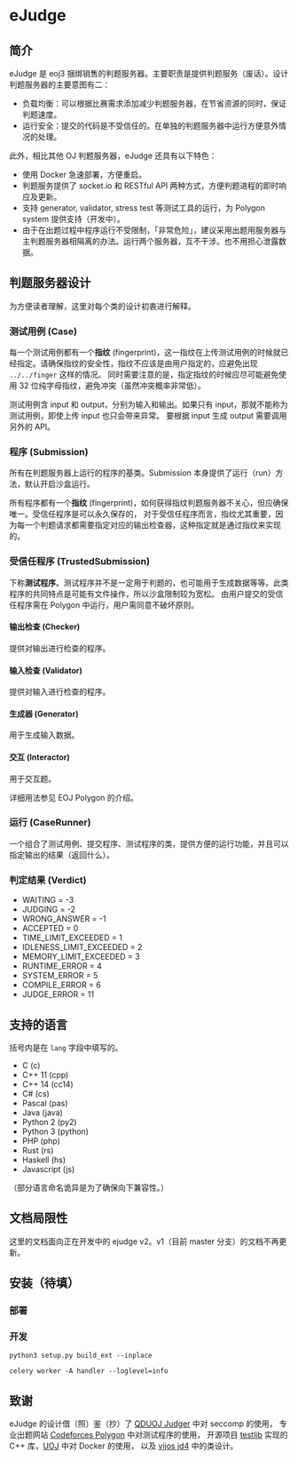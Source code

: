 # eJudge

## 简介

eJudge 是 eoj3 捆绑销售的判题服务器。主要职责是提供判题服务（废话）。设计判题服务器的主要意图有二：

- 负载均衡：可以根据比赛需求添加减少判题服务器，在节省资源的同时，保证判题速度。
- 运行安全：提交的代码是不受信任的。在单独的判题服务器中运行方便意外情况的处理。

此外，相比其他 OJ 判题服务器，eJudge 还具有以下特色：

- 使用 Docker 急速部署，方便重启。
- 判题服务提供了 socket.io 和 RESTful API 两种方式，方便判题进程的即时响应及更新。
- 支持 generator, validator, stress test 等测试工具的运行，为 Polygon system 提供支持（开发中）。
- 由于在出题过程中程序运行不受限制，「非常危险」，建议采用出题用服务器与主判题服务器相隔离的办法。运行两个服务器，互不干涉。也不用担心泄露数据。

## 判题服务器设计

为方便读者理解，这里对每个类的设计初衷进行解释。

### 测试用例 (Case)

每一个测试用例都有一个**指纹** (fingerprint)，这一指纹在上传测试用例的时候就已经指定。请确保指纹的安全性，指纹不应该是由用户指定的，应避免出现 `../../finger` 这样的情况。
同时需要注意的是，指定指纹的时候应尽可能避免使用 32 位纯字母指纹，避免冲突（虽然冲突概率非常低）。

测试用例含 input 和 output，分别为输入和输出。如果只有 input，那就不能称为测试用例，即使上传 input 也只会带来异常。
要根据 input 生成 output 需要调用另外的 API。

### 程序 (Submission)

所有在判题服务器上运行的程序的基类。Submission 本身提供了运行（run）方法，默认开启沙盒运行。

所有程序都有一个**指纹** (fingerprint)，如何获得指纹判题服务器不关心，但应确保唯一。受信任程序是可以永久保存的，
对于受信任程序而言，指纹尤其重要，因为每一个判题请求都需要指定对应的输出检查器，这种指定就是通过指纹来实现的。

### 受信任程序 (TrustedSubmission)

下称**测试程序**。测试程序并不是一定用于判题的，也可能用于生成数据等等。此类程序的共同特点是可能有文件操作，所以沙盒限制较为宽松。
由用户提交的受信任程序需在 Polygon 中运行，用户需同意不破坏原则。

#### 输出检查 (Checker)

提供对输出进行检查的程序。

#### 输入检查 (Validator)

提供对输入进行检查的程序。

#### 生成器 (Generator)

用于生成输入数据。

#### 交互 (Interactor)

用于交互题。

详细用法参见 EOJ Polygon 的介绍。

### 运行 (CaseRunner)

一个组合了测试用例、提交程序、测试程序的类，提供方便的运行功能，并且可以指定输出的结果（返回什么）。

### 判定结果 (Verdict)

+ WAITING = -3
+ JUDGING = -2
+ WRONG_ANSWER = -1
+ ACCEPTED = 0
+ TIME_LIMIT_EXCEEDED = 1
+ IDLENESS_LIMIT_EXCEEDED = 2
+ MEMORY_LIMIT_EXCEEDED = 3
+ RUNTIME_ERROR = 4
+ SYSTEM_ERROR = 5
+ COMPILE_ERROR = 6
+ JUDGE_ERROR = 11

## 支持的语言

括号内是在 `lang` 字段中填写的。

+ C (c)
+ C++ 11 (cpp)
+ C++ 14 (cc14)
+ C# (cs)
+ Pascal (pas)
+ Java (java)
+ Python 2 (py2)
+ Python 3 (python)
+ PHP (php)
+ Rust (rs)
+ Haskell (hs)
+ Javascript (js)

（部分语言命名诡异是为了确保向下兼容性。）

## 文档局限性

这里的文档面向正在开发中的 ejudge v2。v1（目前 master 分支）的文档不再更新。

## 安装（待填）

### 部署

### 开发

`python3 setup.py build_ext --inplace`

`celery worker -A handler --loglevel=info`


## 致谢

eJudge 的设计借（照）鉴（抄）了 [QDUOJ Judger](https://github.com/QingdaoU/Judger/tree/newnew) 中对 seccomp 的使用，
专业出题网站 [Codeforces Polygon](https://polygon.codeforces.com/) 中对测试程序的使用，
开源项目 [testlib](https://github.com/MikeMirzayanov/testlib)
实现的 C++ 库，[UOJ](https://github.com/vfleaking/uoj) 中对 Docker 的使用，
以及 [vijos jd4](https://github.com/vijos/jd4) 中的类设计。

